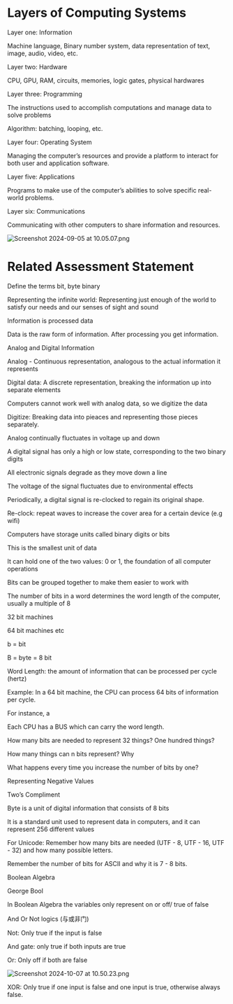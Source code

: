 # Layers of Computing Systems

Layer one: Information

Machine language, Binary number system, data representation of text, image, audio, video, etc.

Layer two: Hardware

CPU, GPU, RAM, circuits, memories, logic gates, physical hardwares

Layer three: Programming

The instructions used to accomplish computations and manage data to solve problems

Algorithm: batching, looping, etc. 

Layer four: Operating System

Managing the computer’s resources and provide a platform to interact for both user and application software.

Layer five: Applications

Programs to make use of the computer’s abilities to solve specific real-world problems. 

Layer six: Communications

Communicating with other computers to share information and resources.

![Screenshot 2024-09-05 at 10.05.07.png](https://prod-files-secure.s3.us-west-2.amazonaws.com/0a1acae3-9490-44b3-9111-d203cb3c547b/a5654a72-d022-4c78-8443-9d85c39cf017/Screenshot_2024-09-05_at_10.05.07.png)

# Related Assessment Statement

  Define the terms bit, byte binary

  Representing the infinite world: Representing just enough of the world to satisfy our needs and our senses of sight and sound

  Information is processed data

  Data is the raw form of information. After processing you get information.

  Analog and Digital Information

  Analog - Continuous representation, analogous to the actual information it represents
  
  Digital data: A discrete representation, breaking the information up into separate elements

  Computers cannot work well with analog data, so we digitize the data
  
  Digitize: Breaking data into pieaces and representing those pieces separately.

  Analog continually fluctuates in voltage up and down

  A digital signal has only a high or low state, corresponding to the two binary digits

  All electronic signals degrade as they move down a line

  The voltage of the signal fluctuates due to environmental effects

  Periodically, a digital signal is re-clocked to regain its original shape.

  Re-clock: repeat waves to increase the cover area for a certain device (e.g wifi)

Computers have storage units called binary digits or bits

  This is the smallest unit of data

  It can hold one of the two values: 0 or 1, the foundation of all computer operations

  Bits can be grouped together to make them easier to work with

  The number of bits in a word determines the word length of the computer, usually a multiple of 8

  32 bit machines

  64 bit machines etc

  b = bit

  B = byte = 8 bit

Word Length: the amount of information that can be processed per cycle (hertz)

Example: In a 64 bit machine, the CPU can process 64 bits of information per cycle. 

For instance, a 

Each CPU has a BUS which can carry the word length. 

How many bits are needed to represent 32 things? One hundred things?

How many things can n bits represent? Why

What happens every time you increase the number of bits by one?

Representing Negative Values

Two’s Compliment

Byte is a unit of digital information that consists of 8 bits

It is a standard unit used to represent data in computers, and it can represent 256 different values

For Unicode: Remember how many bits are needed (UTF - 8, UTF - 16, UTF - 32) and how many possible letters.

Remember the number of bits for ASCII and why it is 7 - 8 bits. 

Boolean Algebra

George Bool

In Boolean Algebra the variables only represent on or off/ true of false

And Or Not logics (与或非门)

Not: Only true if the input is false

And gate: only true if both inputs are true

Or: Only off if both are false

![Screenshot 2024-10-07 at 10.50.23.png](https://prod-files-secure.s3.us-west-2.amazonaws.com/0a1acae3-9490-44b3-9111-d203cb3c547b/3226dd95-3f84-44e6-8579-5a0768c6017a/Screenshot_2024-10-07_at_10.50.23.png)

XOR: Only true if one input is false and one input is true, otherwise always false.
